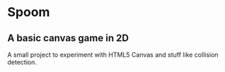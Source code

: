 # Spoom
## A basic canvas game in 2D

A small project to experiment with HTML5 Canvas and stuff like collision detection.